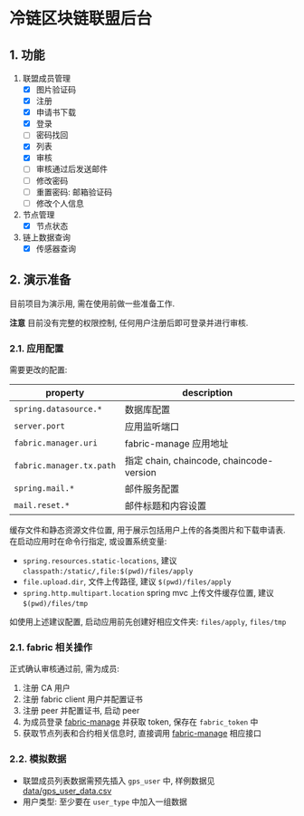 # 冷链区块链联盟后台

## 1. 功能

1. 联盟成员管理
    - [x] 图片验证码
    - [x] 注册
    - [x] 申请书下载
    - [x] 登录
    - [ ] 密码找回
    - [x] 列表
    - [x] 审核
    - [ ] 审核通过后发送邮件
    - [ ] 修改密码
    - [ ] 重置密码: 邮箱验证码
    - [ ] 修改个人信息
    
2. 节点管理
    - [x] 节点状态
    
3. 链上数据查询
    - [x] 传感器查询

## 2. 演示准备

目前项目为演示用, 需在使用前做一些准备工作.

**注意** 目前没有完整的权限控制, 任何用户注册后即可登录并进行审核.

### 2.1. 应用配置

需要更改的配置:

property | description
---------|-------------
`spring.datasource.*` | 数据库配置
`server.port` | 应用监听端口
`fabric.manager.uri` | fabric-manage 应用地址
`fabric.manager.tx.path` | 指定 chain, chaincode, chaincode-version
`spring.mail.*` | 邮件服务配置
`mail.reset.*` | 邮件标题和内容设置

缓存文件和静态资源文件位置, 用于展示包括用户上传的各类图片和下载申请表. 在启动应用时在命令行指定, 或设置系统变量:

- `spring.resources.static-locations`, 建议 `classpath:/static/,file:$(pwd)/files/apply`
- `file.upload.dir`, 文件上传路径, 建议 `$(pwd)/files/apply`
- `spring.http.multipart.location` spring mvc 上传文件缓存位置, 建议 `$(pwd)/files/tmp`

如使用上述建议配置, 启动应用前先创建好相应文件夹: `files/apply`, `files/tmp`

### 2.1. fabric 相关操作

正式确认审核通过前, 需为成员:

  1. 注册 CA 用户
  2. 注册 fabric client 用户并配置证书
  3. 注册 peer 并配置证书, 启动 peer
  4. 为成员登录 [fabric-manage](https://github.com/zkjs/fabric-manage) 并获取 token, 保存在 `fabric_token` 中
  5. 获取节点列表和合约相关信息时, 直接调用 [fabric-manage](https://github.com/zkjs/fabric-manage) 相应接口

### 2.2. 模拟数据

- 联盟成员列表数据需预先插入 `gps_user` 中, 样例数据见 [data/gps_user_data.csv](data/gps_user_data.csv)
- 用户类型: 至少要在 `user_type` 中加入一组数据
